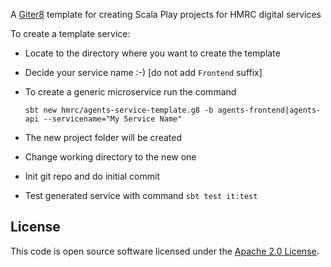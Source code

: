 A [Giter8](http://www.foundweekends.org/giter8/) template for creating Scala Play projects for HMRC digital services

To create a template service:

* Locate to the directory where you want to create the template
* Decide your service name :-) [do not add `Frontend` suffix]
* To create a generic microservice run the command

  `sbt new hmrc/agents-service-template.g8 -b agents-frontend|agents-api --servicename="My Service Name"`
  
* The new project folder will be created
* Change working directory to the new one
* Init git repo and do initial commit
* Test generated service with command `sbt test it:test`

## License

This code is open source software licensed under the [Apache 2.0 License]("http://www.apache.org/licenses/LICENSE-2.0.html").
